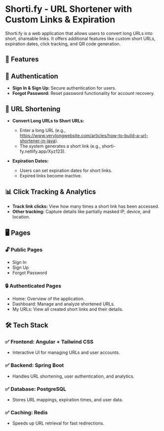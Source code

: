 # Shorti.fy - URL Shortener with Custom Links & Expiration

Shorti.fy is a web application that allows users to convert long URLs into short, shareable links. It offers additional features like custom short URLs, expiration dates, click tracking, and QR code generation.


## 🚀 Features
## 🔑 Authentication
- **Sign In & Sign Up:** Secure authentication for users.
- **Forgot Password:** Reset password functionality for account recovery.


## 🔗 URL Shortening
- **Convert Long URLs to Short URLs:**
  - Enter a long URL (e.g., https://www.verylongwebsite.com/articles/how-to-build-a-url-shortener-in-java).
  - The system generates a short link (e.g., shorti-fy.netlify.app/Xyz123).

- **Expiration Dates:**
  - Users can set expiration dates for short links.
  - Expired links become inactive.


## 📊 Click Tracking & Analytics
- **Track link clicks:** View how many times a short link has been accessed.
- **Other tracking:** Capture details like partially masked IP, device, and location.

## 🖥️ Pages
### 🔓 Public Pages
- Sign In
- Sign Up
- Forgot Password
### 🔒 Authenticated Pages
- Home: Overview of the application.
- Dashboard: Manage and analyze shortened URLs.
- My URLs: View all created short links and their details.


## 🛠 Tech Stack
### ✅ Frontend: Angular + Tailwind CSS

- Interactive UI for managing URLs and user accounts.


### ✅ Backend: Spring Boot

- Handles URL shortening, user authentication, and analytics.


### ✅ Database: PostgreSQL

- Stores URL mappings, expiration times, and user data.


### ✅ Caching: Redis

- Speeds up URL retrieval for fast redirections.